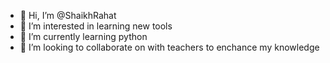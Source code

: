 - 👋 Hi, I’m @ShaikhRahat
- 👀 I’m interested in learning new tools 
- 🌱 I’m currently learning python
- 💞️ I’m looking to collaborate on with teachers to enchance my knowledge


<!---
ShaikhRahat/ShaikhRahat is a ✨ special ✨ repository because its `README.md` (this file) appears on your GitHub profile.
You can click the Preview link to take a look at your changes.
--->
